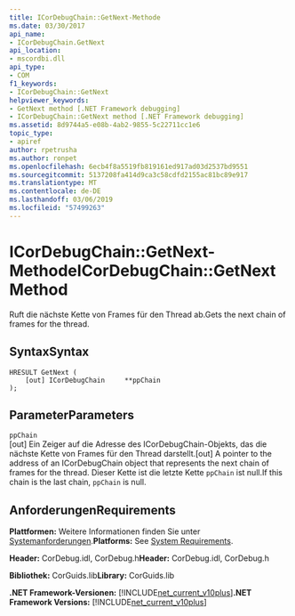 ```yaml
---
title: ICorDebugChain::GetNext-Methode
ms.date: 03/30/2017
api_name:
- ICorDebugChain.GetNext
api_location:
- mscordbi.dll
api_type:
- COM
f1_keywords:
- ICorDebugChain::GetNext
helpviewer_keywords:
- GetNext method [.NET Framework debugging]
- ICorDebugChain::GetNext method [.NET Framework debugging]
ms.assetid: 8d9744a5-e08b-4ab2-9855-5c22711cc1e6
topic_type:
- apiref
author: rpetrusha
ms.author: ronpet
ms.openlocfilehash: 6ecb4f8a5519fb819161ed917ad03d2537bd9551
ms.sourcegitcommit: 5137208fa414d9ca3c58cdfd2155ac81bc89e917
ms.translationtype: MT
ms.contentlocale: de-DE
ms.lasthandoff: 03/06/2019
ms.locfileid: "57499263"
---
```

# <a name="icordebugchaingetnext-method"></a><span data-ttu-id="975bd-102">ICorDebugChain::GetNext-Methode</span><span class="sxs-lookup"><span data-stu-id="975bd-102">ICorDebugChain::GetNext Method</span></span>
<span data-ttu-id="975bd-103">Ruft die nächste Kette von Frames für den Thread ab.</span><span class="sxs-lookup"><span data-stu-id="975bd-103">Gets the next chain of frames for the thread.</span></span>  
  
## <a name="syntax"></a><span data-ttu-id="975bd-104">Syntax</span><span class="sxs-lookup"><span data-stu-id="975bd-104">Syntax</span></span>  
  
```  
HRESULT GetNext (  
    [out] ICorDebugChain     **ppChain  
);  
```  
  
## <a name="parameters"></a><span data-ttu-id="975bd-105">Parameter</span><span class="sxs-lookup"><span data-stu-id="975bd-105">Parameters</span></span>  
 `ppChain`  
 <span data-ttu-id="975bd-106">[out] Ein Zeiger auf die Adresse des ICorDebugChain-Objekts, das die nächste Kette von Frames für den Thread darstellt.</span><span class="sxs-lookup"><span data-stu-id="975bd-106">[out] A pointer to the address of an ICorDebugChain object that represents the next chain of frames for the thread.</span></span> <span data-ttu-id="975bd-107">Dieser Kette ist die letzte Kette `ppChain` ist null.</span><span class="sxs-lookup"><span data-stu-id="975bd-107">If this chain is the last chain, `ppChain` is null.</span></span>  
  
## <a name="requirements"></a><span data-ttu-id="975bd-108">Anforderungen</span><span class="sxs-lookup"><span data-stu-id="975bd-108">Requirements</span></span>  
 <span data-ttu-id="975bd-109">**Plattformen:** Weitere Informationen finden Sie unter [Systemanforderungen](../../../../docs/framework/get-started/system-requirements.md).</span><span class="sxs-lookup"><span data-stu-id="975bd-109">**Platforms:** See [System Requirements](../../../../docs/framework/get-started/system-requirements.md).</span></span>  
  
 <span data-ttu-id="975bd-110">**Header:** CorDebug.idl, CorDebug.h</span><span class="sxs-lookup"><span data-stu-id="975bd-110">**Header:** CorDebug.idl, CorDebug.h</span></span>  
  
 <span data-ttu-id="975bd-111">**Bibliothek:** CorGuids.lib</span><span class="sxs-lookup"><span data-stu-id="975bd-111">**Library:** CorGuids.lib</span></span>  
  
 <span data-ttu-id="975bd-112">**.NET Framework-Versionen:** [!INCLUDE[net_current_v10plus](../../../../includes/net-current-v10plus-md.md)]</span><span class="sxs-lookup"><span data-stu-id="975bd-112">**.NET Framework Versions:** [!INCLUDE[net_current_v10plus](../../../../includes/net-current-v10plus-md.md)]</span></span>
